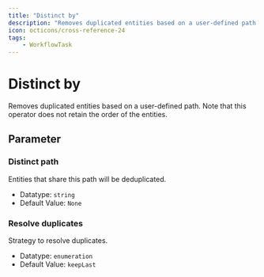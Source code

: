```yaml
---
title: "Distinct by"
description: "Removes duplicated entities based on a user-defined path. Note that this operator does not retain the order of the entities."
icon: octicons/cross-reference-24
tags: 
    - WorkflowTask
---
```

# Distinct by
<!-- This file was generated - DO NOT CHANGE IT MANUALLY -->



Removes duplicated entities based on a user-defined path. Note that this operator does not retain the order of the entities.


## Parameter

### Distinct path

Entities that share this path will be deduplicated.

- Datatype: `string`
- Default Value: `None`



### Resolve duplicates

Strategy to resolve duplicates.

- Datatype: `enumeration`
- Default Value: `keepLast`



